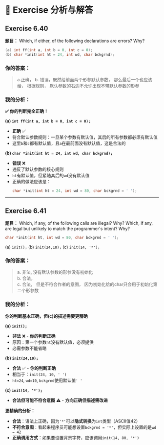 # 📘 Exercise 分析与解答

## Exercise 6.40

**题目：** Which, if either, of the following declarations are errors? Why?
```cpp
(a) int ff(int a, int b = 0, int c = 0);
(b) char *init(int ht = 24, int wd, char bckgrnd);
```

### 你的答案：
> a.正确， b. 错误，既然给前面两个形参默认参数， 那么最后一个也应该给， 根据规则， 默认参数的右边不允许出现不带默认参数的形参

### 我的分析：

**✅ 你的判断完全正确！**

**(a) `int ff(int a, int b = 0, int c = 0);`**
- **正确** ✅
- 符合默认参数规则：一旦某个参数有默认值，其后的所有参数都必须有默认值
- 这里`b`和`c`都有默认值，且`a`在最前面没有默认值，这是合法的

**(b) `char *init(int ht = 24, int wd, char bckgrnd);`**
- **错误** ❌
- 违反了默认参数的核心规则
- `ht`有默认值，但紧随其后的`wd`没有默认值
- 正确的做法应该是：
  ```cpp
  char *init(int ht = 24, int wd = 80, char bckgrnd = ' ');
  ```

---

## Exercise 6.41

**题目：** Which, if any, of the following calls are illegal? Why? Which, if any, are legal but unlikely to match the programmer's intent? Why?

```cpp
char *init(int ht, int wd = 80, char bckgrnd = ' ');
```
(a) `init();` 
(b) `init(24,10);`
(c) `init(14, '*');`

### 你的答案：
> a. 非法, 没有默认参数的形参没有初始化  
> b. 合法，  
> c. 合法， 但是不符合作者的意图， 因为初始化给的char只会用于初始化第二个形参数

### 我的分析：

**你的判断基本正确，但(c)的描述需要更精确**

**(a) `init();`**
- **非法** ❌ - **你的判断正确**
- 原因：第一个参数`ht`没有默认值，必须提供
- 必需参数不能省略

**(b) `init(24,10);`**
- **合法** ✅ - **你的判断正确**
- 相当于：`init(24, 10, ' ')`
- `ht=24`, `wd=10`, `bckgrnd`使用默认值`' '`

**(c) `init(14, '*');`**
- **合法但可能不符合意图** ⚠️ - **方向正确但描述需改进**

**更精确的分析：**
- **合法**：语法上正确，因为`'*'`可以**隐式转换**为`int`类型（ASCII值42）
- **不符合意图**：看起来程序员可能想设置`bckgrnd = '*'`，但实际上设置的是`wd = 42`
- **正确调用方式**：如果要设置背景字符，应该调用`init(14, 80, '*')`

